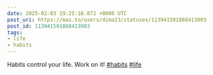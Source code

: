 ```yaml
---
date: 2025-02-03 19:25:16.072 +0000 UTC
post_uri: https://mas.to/users/dima23/statuses/113941591888413903
post_id: 113941591888413903
tags:
- life
- habits
---
```

Habits control your life. Work on it! [#habits](https://mas.to/tags/habits) [#life](https://mas.to/tags/life)



